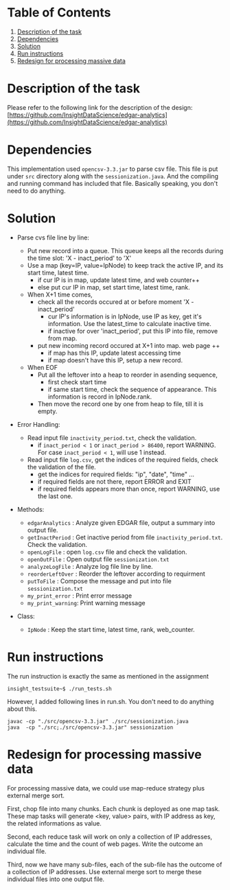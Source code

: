 # Table of Contents
1. [Description of the task](README.md#description-of-the-task)
2. [Dependencies](README.md#dependencies)
3. [Solution](README.md#solution)
4. [Run instructions](README.md#run-instructions)
5. [Redesign for processing massive data](README.md#redesign-for-processing-massive-data)

# Description of the task

Please refer to the following link for the description of the design: [https://github.com/InsightDataScience/edgar-analytics](https://github.com/InsightDataScience/edgar-analytics)

# Dependencies

This implementation used `opencsv-3.3.jar` to parse csv file. This file is put under `src` directory along with the `sessionization.java`. And the compiling and running command has included that file. Basically speaking, you don't need to do anything.

# Solution

* Parse cvs file line by line:
	* Put new record into a queue. This queue keeps all the records during the time slot: 'X - inact_period' to 'X'
	* Use a map (key=IP, value=IpNode) to keep track the active IP, and its start time, latest time. 
		* if cur IP is in map, update latest time, and web counter++
		* else put cur IP in map, set start time, latest time, rank.
	* When X+1 time comes, 
		* check all the records occured at or before moment 'X - inact_period'
			* cur IP's information is in IpNode, use IP as key, get it's information. Use the latest_time to calculate inactive time.
			* if inactive for over 'inact_period', put this IP into file, remove from map.
		* put new incoming record occured at X+1 into map. web page ++ 
			* if map has this IP, update latest accessing time
			* if map doesn't have this IP, setup a new record.
	* When EOF
		* Put all the leftover into a heap to reorder in asending sequence, 
			* first check start time
			* if same start time, check the sequence of appearance. This information is record in IpNode.rank.
		* Then move the record one by one from heap to file, till it is empty.
		
* Error Handling:
	* Read input file `inactivity_period.txt`, check the validation.
		* if `inact_period < 1` or `inact_period > 86400`, report WARNING. For case `inact_period < 1`, will use 1 instead.
	* Read input file `log.csv`, get the indices of the required fields, check the validation of the file.
		* get the indices for required fields: "ip", "date", "time" ...
		* if required fields are not there, report ERROR and EXIT
		* if required fields appears more than once, report WARNING, use the last one.
		
* Methods: 
	* `edgarAnalytics`  : Analyze given EDGAR file, output a summary into output file.
	* `getInactPeriod`  : Get inactive period from file `inactivity_period.txt`. Check the validation.
	* `openLogFile`     : open `log.csv` file and check the validation.
	* `openOutFile`     : Open output file `sessionization.txt`
	* `analyzeLogFile`  : Analyze log file line by line.
	* `reorderLeftOver` : Reorder the leftover according to requirment
	* `putToFile`       : Compose the message and put into file `sessionization.txt`
	* `my_print_error`  : Print error message
	* `my_print_warning`: Print warning message

* Class:
	* `IpNode`          : Keep the start time, latest time, rank, web_counter.
	
# Run instructions

The run instruction is exactly the same as mentioned in the assignment

    insight_testsuite~$ ./run_tests.sh 

However, I added following lines in run.sh. You don't need to do anything about this.

	javac -cp "./src/opencsv-3.3.jar" ./src/sessionization.java
	java  -cp "./src;./src/opencsv-3.3.jar" sessionization

# Redesign for processing massive data

For processing massive data, we could use map-reduce strategy plus external merge sort. 

First, chop file into many chunks. Each chunk is deployed as one map task. These map tasks will generate <key, value> pairs, with IP address as key, the related informations as value. 

Second, each reduce task will work on only a collection of IP addresses, calculate the time and the count of web pages. Write the outcome an individual file. 

Third, now we have many sub-files, each of the sub-file has the outcome of a collection of IP addresses. Use external merge sort to merge these individual files into one output file.

